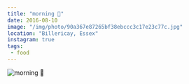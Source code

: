 ```yaml
---
title: "morning 🍓"
date: 2016-08-10
image: "/img/photo/90a367e87265bf38ebccc3c17e23c77c.jpg"
location: "Billericay, Essex"
instagram: true
tags:
 - food
---
```


![morning 🍓](/img/photo/90a367e87265bf38ebccc3c17e23c77c.jpg)
